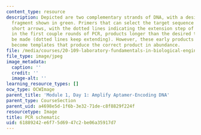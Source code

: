 ```yaml
---
content_type: resource
description: Depicted are two complementary strands of DNA, with a desired target
  fragment shown in green. Primers that can select the target sequence are shown as
  short arrows, with the dotted lines indicating the extension step of PCR. Note that
  in the first couple rounds of PCR, products longer than the desired target will
  be made (dotted lines keep extending). However, these early products themselves
  become templates that produce the correct product in abundance.
file: /media/courses/20-109-laboratory-fundamentals-in-biological-engineering-spring-2010/61889242e6f75d6947c2be06a35917d7_m1d1_fig1.jpg
file_type: image/jpeg
image_metadata:
  caption: ''
  credit: ''
  image-alt: ''
learning_resource_types: []
ocw_type: OCWImage
parent_title: 'Module 1, Day 1: Amplify Aptamer-Encoding DNA'
parent_type: CourseSection
parent_uid: a4698e5d-1f6b-3e32-71de-c8f8829f224f
resourcetype: Image
title: PCR schematic
uid: 61889242-e6f7-5d69-47c2-be06a35917d7
---
```

